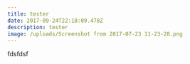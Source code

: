 ```yaml
---
title: tester
date: 2017-09-24T22:18:09.478Z
description: tester
image: /uploads/Screenshot from 2017-07-23 11-23-28.png
---
```

fdsfdsf
